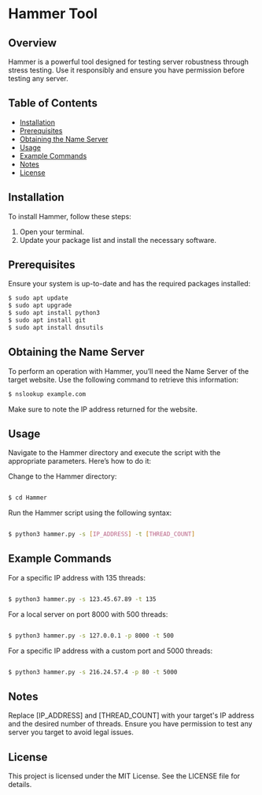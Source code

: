 # Hammer Tool

## Overview

Hammer is a powerful tool designed for testing server robustness through stress testing. Use it responsibly and ensure you have permission before testing any server.

## Table of Contents

- [Installation](#installation)
- [Prerequisites](#prerequisites)
- [Obtaining the Name Server](#obtaining-the-name-server)
- [Usage](#usage)
- [Example Commands](#example-commands)
- [Notes](#notes)
- [License](#license)

## Installation

To install Hammer, follow these steps:

1. Open your terminal.
2. Update your package list and install the necessary software.

## Prerequisites

Ensure your system is up-to-date and has the required packages installed:

```bash
$ sudo apt update
$ sudo apt upgrade
$ sudo apt install python3
$ sudo apt install git
$ sudo apt install dnsutils
```

## Obtaining the Name Server

To perform an operation with Hammer, you’ll need the Name Server of the target website. Use the following command to retrieve this information:

```bash
$ nslookup example.com
```
Make sure to note the IP address returned for the website.

## Usage

Navigate to the Hammer directory and execute the script with the appropriate parameters. Here’s how to do it:

Change to the Hammer directory:

```bash

$ cd Hammer
```
Run the Hammer script using the following syntax:

```bash

$ python3 hammer.py -s [IP_ADDRESS] -t [THREAD_COUNT]
```
## Example Commands

For a specific IP address with 135 threads:

```bash

$ python3 hammer.py -s 123.45.67.89 -t 135
```

For a local server on port 8000 with 500 threads:

```bash

$ python3 hammer.py -s 127.0.0.1 -p 8000 -t 500
```
For a specific IP address with a custom port and 5000 threads:

```bash

$ python3 hammer.py -s 216.24.57.4 -p 80 -t 5000
```
## Notes

Replace [IP_ADDRESS] and [THREAD_COUNT] with your target's IP address and the desired number of threads.
Ensure you have permission to test any server you target to avoid legal issues.

## License

This project is licensed under the MIT License. See the LICENSE file for details.
